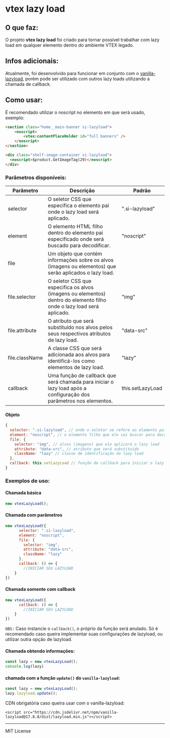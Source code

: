 # vtex lazy load

## O que faz:

O projeto **vtex lazy load** foi criado para tornar possível trabalhar com lazy load em qualquer elemento dentro do ambiente VTEX legado.

## Infos adicionais:

Atualmente, foi desenvolvido para funcionar em conjunto com o [vanilla-lazyload](https://github.com/verlok/vanilla-lazyload), porém pode ser utilizado com outros lazy loads utilizando a chamada de callback.

## Como usar:

É recomendado utilizar o noscript no elemento em que será usado, exemplo:

```html
<section class="home__main-banner si-lazyload">
	<noscript>
		<vtex:contentPlaceHolder id="full banners" />
	</noscript>
</section>
```

```html
<div class="shelf-image-container si-lazyload">
  <noscript>$product.GetImageTag(29)</noscript>
</div>
```

### Parâmetros disponíveis:

<table><thead><tr><th>Parâmetro</th><th>Descrição</th><th>Padrão</th></tr></thead><tbody><tr><td>selector</td><td>O seletor CSS que especifica o elemento pai onde o lazy load será aplicado.</td><td>".si-lazyload"</td></tr><tr><td>element</td><td>O elemento HTML filho dentro do elemento pai especificado onde será buscado para decodificar.</td><td>"noscript"</td></tr><tr><td>file</td><td>Um objeto que contém informações sobre os alvos (imagens ou elementos) que serão aplicados o lazy load.</td><td></td></tr><tr><td>file.selector</td><td>O seletor CSS que especifica os alvos (imagens ou elementos) dentro do elemento filho onde o lazy load será aplicado.</td><td>"img"</td></tr><tr><td>file.attribute</td><td>O atributo que será substituído nos alvos pelos seus respectivos atributos de lazy load.</td><td>"data-src"</td></tr><tr><td>file.className</td><td>A classe CSS que será adicionada aos alvos para identificá-los como elementos de lazy load.</td><td>"lazy"</td></tr><tr><td>callback</td><td>Uma função de callback que será chamada para iniciar o lazy load após a configuração dos parâmetros nos elementos.</td><td>this.setLazyLoad</td></tr></tbody></table>

#### Objeto

```javascript
{
  selector: ".si-lazyload", // onde o seletor se refere ao elemento pai
  element: "noscript", // o elemento filho que ele vai buscar para decodificar
  file: { 
    selector: "img", // alvos (imagens) que ele aplicará o lazy load
    attribute: "data-src", // atributo que será substituído
    className: "lazy" // classe de identificação do lazy load
  },
  callback: this.setLazyLoad // função de callback para iniciar o lazy load
}
```

### Exemplos de uso:

#### Chamada básica
```javascript
new vtexLazyLoad();
```
#### Chamada com parâmetros
```javascript
new vtexLazyLoad({
      selector: ".si-lazyload",
      element: "noscript",
      file: {
        selector: "img",
        attribute: "data-src",
        className: "lazy"
      },
      callback: () => {
		//INICIAR SEU LAZYLOAD
	}
})
```

#### Chamada somente com callback
```javascript
new vtexLazyLoad({
      callback: () => {
		//INICIAR SEU LAZYLOAD
	}
})
```
`OBS:` Caso instancie o `callback()`, o próprio da função será anulado. Só é recomendado caso queira implementar suas configurações de lazyload, ou utilizar outra opção de lazyload.

#### Chamada obtendo informações: 
```javascript
const lazy = new vtexLazyLoad();
console.log(lazy)
```

#### chamada com a função `update()` do `vanilla-lazyload`: 
```javascript
const lazy = new vtexLazyLoad();
lazy.lazyload.update();
```

CDN obrigatória caso queira usar com o vanilla-lazyload:
```
<script src="https://cdn.jsdelivr.net/npm/vanilla-lazyload@17.8.8/dist/lazyload.min.js"></script>
```

<hr>
MIT License
